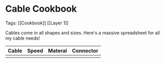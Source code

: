 # Cable Cookbook
Tags: [[Cookbook]] [[Layer 1]]

Cables come in all shapes and sizes. Here's a massive spreadsheet for all my cable needs!


| Cable | Speed | Materal | Connector |
| ----- | ----- | ------- | --------- |
|       |       |         |           |
